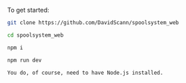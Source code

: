 To get started:

```bash
git clone https://github.com/DavidScann/spoolsystem_web

cd spoolsystem_web

npm i

npm run dev
```
```
You do, of course, need to have Node.js installed.
